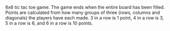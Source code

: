 6x6 tic tac toe game. The game ends when the entire board has been filled.
Points are calculated from how many groups of three (rows, columns and diagonals) the players have each made. 
3 in a row is 1 point, 4 in a row is 3, 5 in a row is 6, and 6 in a row is 10 points.